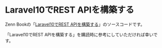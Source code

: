 # Laravel10でREST APIを構築する

Zenn Bookの「[Laravel10でREST APIを構築する](https://zenn.dev/arafipro/books/jpstock-trade-api)」のソースコードです。

「Laravel10でREST APIを構築する」を購読時に参考にしていただければ幸いです。